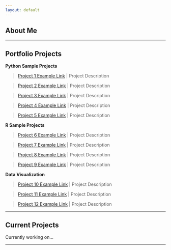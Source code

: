 ```yaml
---
layout: default
---
```

## About Me

* * *
## Portfolio Projects

**Python Sample Projects** 

> [Project 1 Example Link](./project1.html)
| Project Description

> [Project 2 Example Link](./project2.html)
| Project Description

> [Project 3 Example Link](./project3.html)
| Project Description

> [Project 4 Example Link](./project4.html)
| Project Description

> [Project 5 Example Link](./project5.html)
| Project Description

**R Sample Projects**

> [Project 6 Example Link](./project6.html)
| Project Description

> [Project 7 Example Link](./project7.html)
| Project Description

> [Project 8 Example Link](./project8.html)
| Project Description

> [Project 9 Example Link](./project9.html)
| Project Description

**Data Visualization**

> [Project 10 Example Link](./project10.html)
| Project Description

> [Project 11 Example Link](./project11.html)
| Project Description

> [Project 12 Example Link](./project12.html)
| Project Description

* * *
## Current Projects
Currently working on...

* * *
